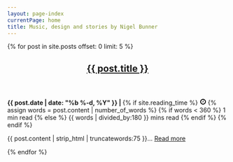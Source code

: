 ```yaml
---
layout: page-index
currentPage: home
title: Music, design and stories by Nigel Bunner
---
```


{% for post in site.posts offset: 0 limit: 5 %}

<article class="post">	
	<header class="article-header"><h2><a class="post-link" href="{{ post.url | prepend: site.baseurl }}">{{ post.title }}</a></h2></header>
	<div class="post-meta-top">
		<div class="date">
			<span>
				<strong>{{ post.date | date: "%b %-d, %Y" }} | </strong>
				 {% if site.reading_time %}
			        <span class="entry-reading-time">
			          <svg width="15" height="15" viewBox="0 0 1792 1792" xmlns="http://www.w3.org/2000/svg"><path d="M1024 544v448q0 14-9 23t-23 9h-320q-14 0-23-9t-9-23v-64q0-14 9-23t23-9h224v-352q0-14 9-23t23-9h64q14 0 23 9t9 23zm416 352q0-148-73-273t-198-198-273-73-273 73-198 198-73 273 73 273 198 198 273 73 273-73 198-198 73-273zm224 0q0 209-103 385.5t-279.5 279.5-385.5 103-385.5-103-279.5-279.5-103-385.5 103-385.5 279.5-279.5 385.5-103 385.5 103 279.5 279.5 103 385.5z"/></svg>
			          <span class="reading-time" title="Estimated read time">
					  {% assign words = post.content | number_of_words %}
					  {% if words < 360 %}
					    1 min read
					  {% else %}
					    {{ words | divided_by:180 }} mins read
					  {% endif %}
				 </span>
			        </span><!-- /.entry-reading-time -->
			        {% endif %} 
			</span>
		</div>
	</div>
	<p>{{ post.content | strip_html | truncatewords:75 }}&hellip; <a class="post-link" href="{{ post.url | prepend: site.baseurl }}">Read more</a></p>	
</article>  
{% endfor %}

